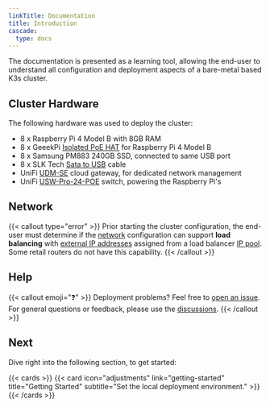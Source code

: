 ```yaml
---
linkTitle: Documentation
title: Introduction
cascade:
  type: docs
---
```


The documentation is presented as a learning tool, allowing the end-user to understand all configuration and deployment aspects of a bare-metal based K3s cluster.

<!--more-->

## Cluster Hardware

The following hardware was used to deploy the cluster:

- 8 x Raspberry Pi 4 Model B with 8GB RAM
- 8 x GeeekPi [Isolated PoE HAT](https://www.amazon.com/gp/product/B08CVDQWXF/) for Raspberry Pi 4 Model B
- 8 x Samsung PM883 240GB SSD, connected to same USB port
- 8 x SLK Tech [Sata to USB](https://www.amazon.com/gp/product/B07S9CKV7X/) cable
- UniFi [UDM-SE](https://store.ui.com/us/en/collections/unifi-dream-machine/products/udm-se) cloud gateway, for dedicated network management
- UniFi [USW-Pro-24-POE](https://store.ui.com/us/en/collections/unifi-switching-pro-power-over-ethernet/products/usw-pro-24-poe) switch, powering the Raspberry Pi's

## Network

{{< callout type="error" >}}
  Prior starting the cluster configuration, the end-user must determine if the [network](/k3s-cluster/tutorials/handbook/network) configuration can support **load balancing** with [external IP addresses](https://kubernetes.io/docs/tutorials/stateless-application/expose-external-ip-address) assigned from a load balancer [IP pool](https://docs.cilium.io/en/stable/network/lb-ipam). Some retail routers do not have this capability.
{{< /callout >}}

## Help

{{< callout emoji="❓" >}}
  Deployment problems? Feel free to [open an issue](https://github.com/axivo/k3s-cluster/issues). For general questions or feedback, please use the [discussions](https://github.com/axivo/k3s-cluster/discussions).
{{< /callout >}}

## Next

Dive right into the following section, to get started:

{{< cards >}}
  {{< card icon="adjustments" link="getting-started" title="Getting Started" subtitle="Set the local deployment environment." >}}
{{< /cards >}}
